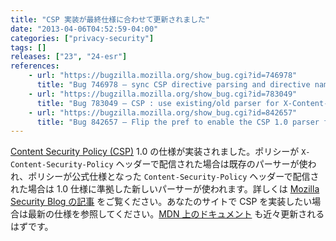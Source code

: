 ```yaml
---
title: "CSP 実装が最終仕様に合わせて更新されました"
date: "2013-04-06T04:52:59-04:00"
categories: ["privacy-security"]
tags: []
releases: ["23", "24-esr"]
references:
    - url: "https://bugzilla.mozilla.org/show_bug.cgi?id=746978"
      title: "Bug 746978 – sync CSP directive parsing and directive names with w3c CSP 1.0 spec"
    - url: "https://bugzilla.mozilla.org/show_bug.cgi?id=783049"
      title: "Bug 783049 – CSP : use existing/old parser for X-Content-Security-Policy header, new/CSP 1.0 spec compliant parser for Content-Security-Policy header"
    - url: "https://bugzilla.mozilla.org/show_bug.cgi?id=842657"
      title: "Bug 842657 – Flip the pref to enable the CSP 1.0 parser for Firefox"
---
```

[Content Security Policy (CSP)](https://developer.mozilla.org/docs/Security/CSP) 1.0 の仕様が実装されました。ポリシーが `X-Content-Security-Policy` ヘッダーで配信された場合は既存のパーサーが使われ、ポリシーが公式仕様となった `Content-Security-Policy` ヘッダーで配信された場合は 1.0 仕様に準拠した新しいパーサーが使われます。詳しくは [Mozilla Security Blog の記事](https://blog.mozilla.org/security/2013/06/11/content-security-policy-1-0-lands-in-firefox/) をご覧ください。あなたのサイトで CSP を実装したい場合は最新の仕様を参照してください。[MDN 上のドキュメント](https://developer.mozilla.org/docs/Security/CSP) も近々更新されるはずです。

